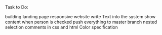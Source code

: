 Task to Do:

building landing page
responsive website
write Text into the system
show content when person is checked
push everything to master branch
nested selection
comments in css and html
Color specification
